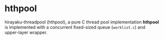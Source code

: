 # hthpool
hirayaku-threadpool (hthpool), a pure C thread pool implementation
**hthpool** is implemented with a concurrent fixed-sized queue (`worklist.c`) and upper-layer wrapper.
